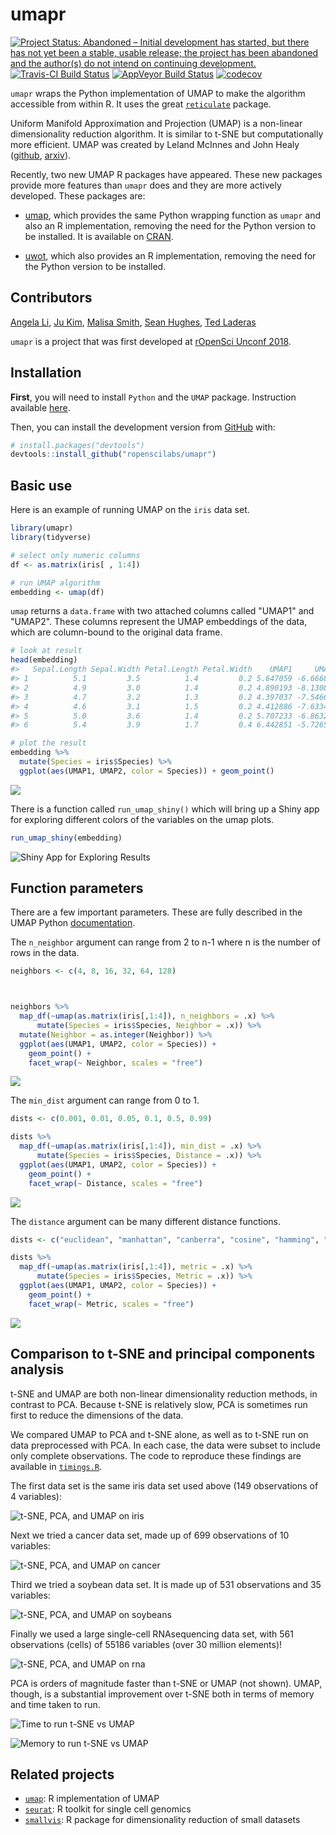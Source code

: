 
<!-- README.md is generated from README.Rmd. Please edit that file -->
umapr
=====

[![Project Status: Abandoned – Initial development has started, but there has not yet been a stable, usable release; the project has been abandoned and the author(s) do not intend on continuing development.](https://www.repostatus.org/badges/latest/abandoned.svg)](https://www.repostatus.org/#abandoned)
[![Travis-CI Build Status](https://travis-ci.org/ropenscilabs/umapr.svg?branch=master)](https://travis-ci.org/ropenscilabs/umapr) [![AppVeyor Build Status](https://ci.appveyor.com/api/projects/status/github/juyeongkim/umapr?branch=master&svg=true)](https://ci.appveyor.com/project/juyeongkim/umapr) [![codecov](https://codecov.io/gh/ropenscilabs/umapr/branch/master/graph/badge.svg)](https://codecov.io/gh/ropenscilabs/umapr)

`umapr` wraps the Python implementation of UMAP to make the algorithm accessible from within R. It uses the great [`reticulate`](https://cran.r-project.org/web/packages/reticulate/index.html) package.

Uniform Manifold Approximation and Projection (UMAP) is a non-linear dimensionality reduction algorithm. It is similar to t-SNE but computationally more efficient. UMAP was created by Leland McInnes and John Healy ([github](https://github.com/lmcinnes/umap), [arxiv](https://arxiv.org/abs/1802.03426)).

Recently, two new UMAP R packages have appeared. These new packages provide more features than `umapr` does and they are more actively developed. These packages are:

-   [umap](https://github.com/tkonopka/umap), which provides the same Python wrapping function as `umapr` and also an R implementation, removing the need for the Python version to be installed. It is available on [CRAN](https://cran.r-project.org/web/packages/umap/index.html).

-   [uwot](https://github.com/jlmelville/uwot), which also provides an R implementation, removing the need for the Python version to be installed.

Contributors
------------

[Angela Li](https://github.com/angela-li), [Ju Kim](https://github.com/juyeongkim), [Malisa Smith](https://github.com/malisas), [Sean Hughes](https://github.com/seaaan), [Ted Laderas](https://github.com/laderast)

`umapr` is a project that was first developed at [rOpenSci Unconf 2018](http://unconf18.ropensci.org).

Installation
------------

**First**, you will need to install `Python` and the `UMAP` package. Instruction available [here](https://github.com/lmcinnes/umap#installing).

Then, you can install the development version from [GitHub](https://github.com/) with:

``` r
# install.packages("devtools")
devtools::install_github("ropenscilabs/umapr")
```

Basic use
---------

Here is an example of running UMAP on the `iris` data set.

``` r
library(umapr)
library(tidyverse)

# select only numeric columns
df <- as.matrix(iris[ , 1:4])

# run UMAP algorithm
embedding <- umap(df)
```

`umap` returns a `data.frame` with two attached columns called "UMAP1" and "UMAP2". These columns represent the UMAP embeddings of the data, which are column-bound to the original data frame.

``` r
# look at result
head(embedding)
#>   Sepal.Length Sepal.Width Petal.Length Petal.Width    UMAP1     UMAP2
#> 1          5.1         3.5          1.4         0.2 5.647059 -6.666872
#> 2          4.9         3.0          1.4         0.2 4.890193 -8.130815
#> 3          4.7         3.2          1.3         0.2 4.397037 -7.546669
#> 4          4.6         3.1          1.5         0.2 4.412886 -7.633424
#> 5          5.0         3.6          1.4         0.2 5.707233 -6.863213
#> 6          5.4         3.9          1.7         0.4 6.442851 -5.726554

# plot the result
embedding %>% 
  mutate(Species = iris$Species) %>%
  ggplot(aes(UMAP1, UMAP2, color = Species)) + geom_point()
```

![](img/unnamed-chunk-3-1.png)

There is a function called `run_umap_shiny()` which will bring up a Shiny app for exploring different colors of the variables on the umap plots.

``` r
run_umap_shiny(embedding)
```

![Shiny App for Exploring Results](img/shiny.png)

Function parameters
-------------------

There are a few important parameters. These are fully described in the UMAP Python [documentation](https://github.com/lmcinnes/umap/blob/bf1c3e5c89ea393c9de10bd66c5e3d9bc30588ee/notebooks/UMAP%20usage%20and%20parameters.ipynb).

The `n_neighbor` argument can range from 2 to n-1 where n is the number of rows in the data.

``` r
neighbors <- c(4, 8, 16, 32, 64, 128)



neighbors %>% 
  map_df(~umap(as.matrix(iris[,1:4]), n_neighbors = .x) %>% 
      mutate(Species = iris$Species, Neighbor = .x)) %>% 
  mutate(Neighbor = as.integer(Neighbor)) %>% 
  ggplot(aes(UMAP1, UMAP2, color = Species)) + 
    geom_point() + 
    facet_wrap(~ Neighbor, scales = "free")
```

![](img/unnamed-chunk-5-1.png)

The `min_dist` argument can range from 0 to 1.

``` r
dists <- c(0.001, 0.01, 0.05, 0.1, 0.5, 0.99)

dists %>% 
  map_df(~umap(as.matrix(iris[,1:4]), min_dist = .x) %>% 
      mutate(Species = iris$Species, Distance = .x)) %>% 
  ggplot(aes(UMAP1, UMAP2, color = Species)) + 
    geom_point() + 
    facet_wrap(~ Distance, scales = "free")
```

![](img/unnamed-chunk-6-1.png)

The `distance` argument can be many different distance functions.

``` r
dists <- c("euclidean", "manhattan", "canberra", "cosine", "hamming", "dice")

dists %>% 
  map_df(~umap(as.matrix(iris[,1:4]), metric = .x) %>% 
      mutate(Species = iris$Species, Metric = .x)) %>% 
  ggplot(aes(UMAP1, UMAP2, color = Species)) + 
    geom_point() + 
    facet_wrap(~ Metric, scales = "free")
```

![](img/unnamed-chunk-7-1.png)

Comparison to t-SNE and principal components analysis
-----------------------------------------------------

t-SNE and UMAP are both non-linear dimensionality reduction methods, in contrast to PCA. Because t-SNE is relatively slow, PCA is sometimes run first to reduce the dimensions of the data.

We compared UMAP to PCA and t-SNE alone, as well as to t-SNE run on data preprocessed with PCA. In each case, the data were subset to include only complete observations. The code to reproduce these findings are available in [`timings.R`](timings.R).

The first data set is the same iris data set used above (149 observations of 4 variables):

![t-SNE, PCA, and UMAP on iris](img/multiple_algorithms_iris.png)

Next we tried a cancer data set, made up of 699 observations of 10 variables:

![t-SNE, PCA, and UMAP on cancer](img/multiple_algorithms_cancer.png)

Third we tried a soybean data set. It is made up of 531 observations and 35 variables:

![t-SNE, PCA, and UMAP on soybeans](img/multiple_algorithms_bean.png)

Finally we used a large single-cell RNAsequencing data set, with 561 observations (cells) of 55186 variables (over 30 million elements)!

![t-SNE, PCA, and UMAP on rna](img/multiple_algorithms_rna.png)

PCA is orders of magnitude faster than t-SNE or UMAP (not shown). UMAP, though, is a substantial improvement over t-SNE both in terms of memory and time taken to run.

![Time to run t-SNE vs UMAP](img/multiple_algorithms_time.png)

![Memory to run t-SNE vs UMAP](img/multiple_algorithms_memory.png)

Related projects
----------------

-   [`umap`](https://github.com/tkonopka/umap): R implementation of UMAP
-   [`seurat`](https://github.com/satijalab/seurat): R toolkit for single cell genomics
-   [`smallvis`](https://github.com/jlmelville/smallvis): R package for dimensionality reduction of small datasets
